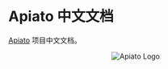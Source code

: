 # Apiato 中文文档

[Apiato](https://github.com/apiato/apiato) 项目中文文档。

<p align="center">
   <img src="https://github.com/apiato/documentation/blob/master/images/apiato-icon-medium.png" alt="Apiato Logo"/>
</p>
